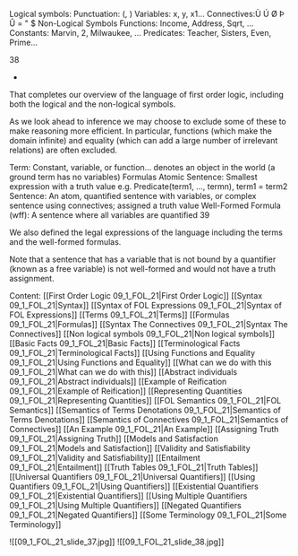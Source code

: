 ﻿Logical symbols:
Punctuation: (, )
Variables:	x, y, x1…
Connectives:Ù Ú Ø Þ Û = " $
Non-Logical Symbols
Functions:	Income, Address, Sqrt, …
Constants:	Marvin, 2, Milwaukee, …
Predicates:	Teacher, Sisters, Even, Prime…

38

*
That completes our overview of the language of first order logic, including both the logical and the non-logical symbols.

As we look ahead to inference we may choose to exclude some of these to make reasoning more efficient.  In particular, functions (which make the domain infinite) and equality (which can add a large number of irrelevant relations) are often excluded.

Term: Constant, variable, or function… denotes an object in the world (a ground term has no variables)
Formulas
Atomic Sentence: Smallest expression with a truth value
e.g. Predicate(term1, …, termn), term1 = term2 
Sentence: An atom, quantified sentence with variables, or complex sentence using connectives; assigned a truth value
Well-Formed Formula (wff): A sentence where all variables are quantified
39

We also defined the legal expressions of the language including the terms and the well-formed formulas.

Note that a sentence that has a variable that is not bound by a quantifier (known as a free variable) is not well-formed and would not have a truth assignment.

Content:
[[First Order Logic 09_1_FOL_21|First Order Logic]]
[[Syntax 09_1_FOL_21|Syntax]]
[[Syntax of FOL Expressions 09_1_FOL_21|Syntax of FOL Expressions]]
[[Terms 09_1_FOL_21|Terms]]
[[Formulas 09_1_FOL_21|Formulas]]
[[Syntax The Connectives 09_1_FOL_21|Syntax The Connectives]]
[[Non logical symbols 09_1_FOL_21|Non logical symbols]]
[[Basic Facts 09_1_FOL_21|Basic Facts]]
[[Terminological Facts 09_1_FOL_21|Terminological Facts]]
[[Using Functions and Equality 09_1_FOL_21|Using Functions and Equality]]
[[What can we do with this 09_1_FOL_21|What can we do with this]]
[[Abstract individuals 09_1_FOL_21|Abstract individuals]]
[[Example of Reification 09_1_FOL_21|Example of Reification]]
[[Representing Quantities 09_1_FOL_21|Representing Quantities]]
[[FOL Semantics 09_1_FOL_21|FOL Semantics]]
[[Semantics of Terms Denotations 09_1_FOL_21|Semantics of Terms Denotations]]
[[Semantics of Connectives 09_1_FOL_21|Semantics of Connectives]]
[[An Example 09_1_FOL_21|An Example]]
[[Assigning Truth 09_1_FOL_21|Assigning Truth]]
[[Models and Satisfaction 09_1_FOL_21|Models and Satisfaction]]
[[Validity and Satisfiability 09_1_FOL_21|Validity and Satisfiability]]
[[Entailment 09_1_FOL_21|Entailment]]
[[Truth Tables 09_1_FOL_21|Truth Tables]]
[[Universal Quantifiers 09_1_FOL_21|Universal Quantifiers]]
[[Using Quantifiers 09_1_FOL_21|Using Quantifiers]]
[[Existential Quantifiers 09_1_FOL_21|Existential Quantifiers]]
[[Using Multiple Quantifiers 09_1_FOL_21|Using Multiple Quantifiers]]
[[Negated Quantifiers 09_1_FOL_21|Negated Quantifiers]]
[[Some Terminology 09_1_FOL_21|Some Terminology]]

![[09_1_FOL_21_slide_37.jpg]]
![[09_1_FOL_21_slide_38.jpg]]
